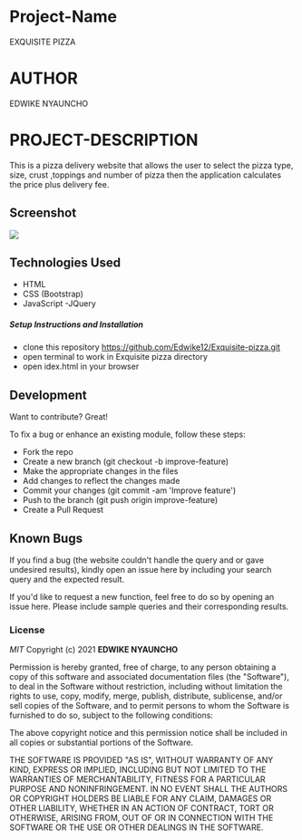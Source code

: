 # Project-Name
EXQUISITE PIZZA

# AUTHOR
EDWIKE NYAUNCHO

# PROJECT-DESCRIPTION
This is a pizza delivery website that allows the user to select the pizza type, size, crust ,toppings and number of pizza then the application calculates the price plus delivery fee.

## Screenshot
  <img src= /home/edwik/Documents/moringa-school-projects/Exquisite-pizza/images/homepage screenshot.jpg>


## Technologies Used

- HTML 
- CSS (Bootstrap)
- JavaScript
-JQuery


##### Setup Instructions and Installation

- clone this repository https://github.com/Edwike12/Exquisite-pizza.git
- open terminal to work in Exquisite pizza directory 
- open idex.html in your browser


## Development

Want to contribute? Great!

To fix a bug or enhance an existing module, follow these steps:
- Fork the repo
- Create a new branch (git checkout -b improve-feature)
- Make the appropriate changes in the files
- Add changes to reflect the changes made
- Commit your changes (git commit -am 'Improve feature')
- Push to the branch (git push origin improve-feature)
- Create a Pull Request


## Known Bugs

If you find a bug (the website couldn't handle the query and or gave undesired results), kindly open an issue here by including your search query and the expected result.

If you'd like to request a new function, feel free to do so by opening an issue here. Please include sample queries and their corresponding results.


### License

*MIT*
Copyright (c) 2021 **EDWIKE NYAUNCHO**

Permission is hereby granted, free of charge, to any person obtaining a copy of this software and associated documentation files (the "Software"), to deal in the Software without restriction, including without limitation the rights to use, copy, modify, merge, publish, distribute, sublicense, and/or sell copies of the Software, and to permit persons to whom the Software is furnished to do so, subject to the following conditions:

The above copyright notice and this permission notice shall be included in all copies or substantial portions of the Software.

THE SOFTWARE IS PROVIDED "AS IS", WITHOUT WARRANTY OF ANY KIND, EXPRESS OR IMPLIED, INCLUDING BUT NOT LIMITED TO THE WARRANTIES OF MERCHANTABILITY, FITNESS FOR A PARTICULAR PURPOSE AND NONINFRINGEMENT. IN NO EVENT SHALL THE AUTHORS OR COPYRIGHT HOLDERS BE LIABLE FOR ANY CLAIM, DAMAGES OR OTHER LIABILITY, WHETHER IN AN ACTION OF CONTRACT, TORT OR OTHERWISE, ARISING FROM, OUT OF OR IN CONNECTION WITH THE SOFTWARE OR THE USE OR OTHER DEALINGS IN THE SOFTWARE.